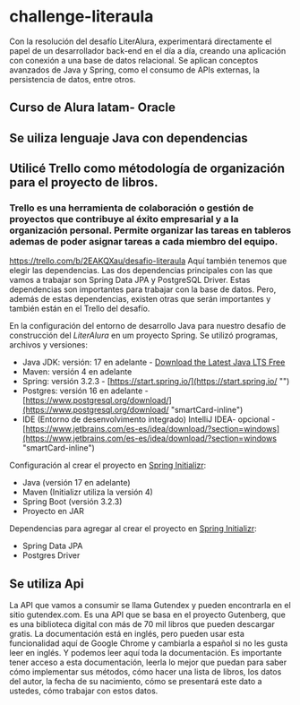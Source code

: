# challenge-literaula
Con la resolución del desafío LiterAlura, experimentará directamente el papel de un desarrollador back-end en el día a día, creando una aplicación con conexión a una base de datos relacional. Se aplican conceptos avanzados de Java y Spring, como el consumo de APIs externas, la persistencia de datos, entre otros.
## Curso de Alura latam- Oracle
## Se uiliza lenguaje Java con dependencias

## Utilicé Trello como métodología de organización para el proyecto de libros.
### Trello es una herramienta de colaboración o gestión de proyectos que contribuye al éxito empresarial y a la organización personal. Permite organizar las tareas en tableros ademas de poder asignar tareas a cada miembro del equipo.
https://trello.com/b/2EAKQXau/desafio-literaula
Aquí también tenemos que elegir las dependencias. Las dos dependencias principales con las que vamos a trabajar son Spring Data JPA y PostgreSQL Driver. Estas dependencias son importantes para trabajar con la base de datos. Pero, además de estas dependencias, existen otras que serán importantes y también están en el Trello del desafío.

En la configuración del entorno de desarrollo Java para nuestro desafío de construcción del *LiterAlura* en um proyecto Spring. Se utilizó programas, archivos y versiones:

- Java JDK: versión: 17 en adelante -
  [Download the Latest Java LTS Free](https://www.oracle.com/br/java/technologies/downloads/ "‌")
- Maven: versión 4 en adelante
- Spring: versión 3.2.3 - [https://start.spring.io/](https://start.spring.io/ "‌")
- Postgres: versión 16 en adelante - [https://www.postgresql.org/download/](https://www.postgresql.org/download/ "smartCard-inline")
- IDE (Entorno de desenvolvimento integrado) IntelliJ IDEA- opcional -
  [https://www.jetbrains.com/es-es/idea/download/?section=windows](https://www.jetbrains.com/es-es/idea/download/?section=windows "smartCard-inline")

Configuración al crear el proyecto en [Spring Initializr](https://start.spring.io/ "‌"):

- Java (versión 17 en adelante)
- Maven (Initializr utiliza la versión 4)
- Spring Boot (versión 3.2.3)
- Proyecto en JAR

Dependencias para agregar al crear el proyecto en [Spring Initializr](https://start.spring.io/ "‌"):

- Spring Data JPA
- Postgres Driver
## Se utiliza Api 
La API que vamos a consumir se llama Gutendex y pueden encontrarla en el sitio gutendex.com. Es una API que se basa en el proyecto Gutenberg, que es una biblioteca digital con más de 70 mil libros que pueden descargar gratis. La documentación está en inglés, pero pueden usar esta funcionalidad aquí de Google Chrome y cambiarla a español si no les gusta leer en inglés. Y podemos leer aquí toda la documentación. Es importante tener acceso a esta documentación, leerla lo mejor que puedan para saber cómo implementar sus métodos, cómo hacer una lista de libros, los datos del autor, la fecha de su nacimiento, cómo se presentará este dato a ustedes, cómo trabajar con estos datos.

